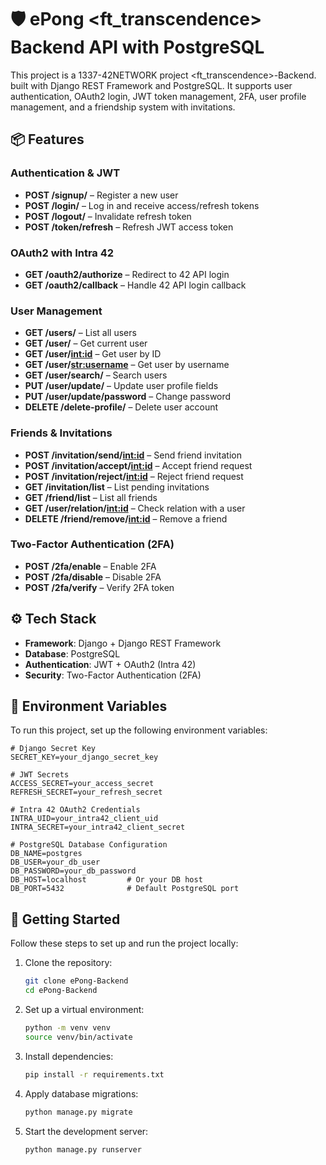 # 🛡️ ePong <ft_transcendence> Backend API with PostgreSQL

This project is a 1337-42NETWORK project <ft_transcendence>-Backend.  built with Django REST Framework and PostgreSQL. It supports user authentication, OAuth2 login, JWT token management, 2FA, user profile management, and a friendship system with invitations.

## 📦 Features

### Authentication & JWT
- **POST /signup/** – Register a new user
- **POST /login/** – Log in and receive access/refresh tokens
- **POST /logout/** – Invalidate refresh token
- **POST /token/refresh** – Refresh JWT access token

### OAuth2 with Intra 42
- **GET /oauth2/authorize** – Redirect to 42 API login
- **GET /oauth2/callback** – Handle 42 API login callback

### User Management
- **GET /users/** – List all users
- **GET /user/** – Get current user
- **GET /user/<int:id>** – Get user by ID
- **GET /user/<str:username>** – Get user by username
- **GET /user/search/** – Search users
- **PUT /user/update/** – Update user profile fields
- **PUT /user/update/password** – Change password
- **DELETE /delete-profile/** – Delete user account

### Friends & Invitations
- **POST /invitation/send/<int:id>** – Send friend invitation
- **POST /invitation/accept/<int:id>** – Accept friend request
- **POST /invitation/reject/<int:id>** – Reject friend request
- **GET /invitation/list** – List pending invitations
- **GET /friend/list** – List all friends
- **GET /user/relation/<int:id>** – Check relation with a user
- **DELETE /friend/remove/<int:id>** – Remove a friend

### Two-Factor Authentication (2FA)
- **POST /2fa/enable** – Enable 2FA
- **POST /2fa/disable** – Disable 2FA
- **POST /2fa/verify** – Verify 2FA token

## ⚙️ Tech Stack
- **Framework**: Django + Django REST Framework
- **Database**: PostgreSQL
- **Authentication**: JWT + OAuth2 (Intra 42)
- **Security**: Two-Factor Authentication (2FA)

## 🔑 Environment Variables
To run this project, set up the following environment variables:

```
# Django Secret Key
SECRET_KEY=your_django_secret_key

# JWT Secrets
ACCESS_SECRET=your_access_secret
REFRESH_SECRET=your_refresh_secret

# Intra 42 OAuth2 Credentials
INTRA_UID=your_intra42_client_uid
INTRA_SECRET=your_intra42_client_secret

# PostgreSQL Database Configuration
DB_NAME=postgres
DB_USER=your_db_user
DB_PASSWORD=your_db_password
DB_HOST=localhost         # Or your DB host
DB_PORT=5432              # Default PostgreSQL port
```

## 🚀 Getting Started
Follow these steps to set up and run the project locally:

1. Clone the repository:
   ```bash
   git clone ePong-Backend
   cd ePong-Backend
   ```

2. Set up a virtual environment:
   ```bash
   python -m venv venv
   source venv/bin/activate
   ```

3. Install dependencies:
   ```bash
   pip install -r requirements.txt
   ```

4. Apply database migrations:
   ```bash
   python manage.py migrate
   ```

5. Start the development server:
   ```bash
   python manage.py runserver
   ```